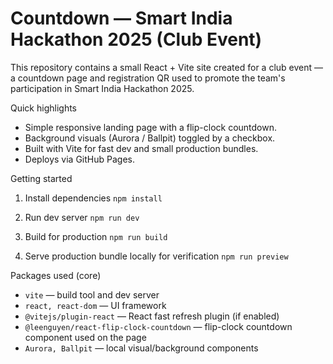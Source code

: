 # Countdown — Smart India Hackathon 2025 (Club Event)

This repository contains a small React + Vite site created for a club event — a countdown page and registration QR used to promote the team's participation in Smart India Hackathon 2025.

Quick highlights
- Simple responsive landing page with a flip-clock countdown.
- Background visuals (Aurora / Ballpit) toggled by a checkbox.
- Built with Vite for fast dev and small production bundles.
- Deploys via GitHub Pages.

Getting started

1. Install dependencies
   `npm install`

2. Run dev server
   `npm run dev`

3. Build for production
   `npm run build`

4. Serve production bundle locally for verification
   `npm run preview`


Packages used (core)
- `vite` — build tool and dev server
- `react, react-dom` — UI framework
- `@vitejs/plugin-react` — React fast refresh plugin (if enabled)
- `@leenguyen/react-flip-clock-countdown` — flip-clock countdown component used on the page
- `Aurora, Ballpit` — local visual/background components